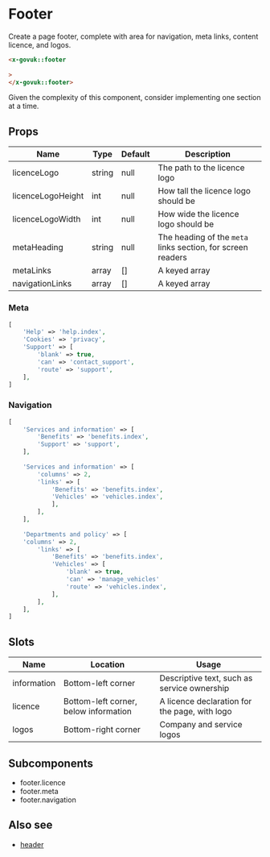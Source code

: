 # Footer

Create a page footer, complete with area for navigation, meta links, content licence, and logos.

```html
<x-govuk::footer
    
>
</x-govuk::footer>
```

Given the complexity of this component, consider implementing one section at a time.

## Props

| Name              | Type   | Default | Description |
| ----------------- | ------ | ------- | ----------- |
| licenceLogo       | string | null    | The path to the licence logo |
| licenceLogoHeight | int    | null    | How tall the licence logo should be |
| licenceLogoWidth  | int    | null    | How wide the licence logo should be |
| metaHeading       | string | null    | The heading of the `meta` links section, for screen readers |
| metaLinks         | array  | []      | A keyed array |
| navigationLinks   | array  | []      | A keyed array |

### Meta

```php
[
    'Help' => 'help.index',
    'Cookies' => 'privacy',
    'Support' => [
        'blank' => true,
        'can' => 'contact_support',
        'route' => 'support',
    ],
]
```

### Navigation

```php
[
    'Services and information' => [
        'Benefits' => 'benefits.index',
        'Support' => 'support',
    ],
    
    'Services and information' => [
        'columns' => 2,
        'links' => [
            'Benefits' => 'benefits.index',
            'Vehicles' => 'vehicles.index',
            ],
        ],
    ],
    
    'Departments and policy' => [
    'columns' => 2,
        'links' => [
            'Benefits' => 'benefits.index',
            'Vehicles' => [
                'blank' => true,
                'can' => 'manage_vehicles'
                'route' => 'vehicles.index',
            ],
        ],
    ],
]
```

## Slots

| Name        | Location | Usage |
| ----------- | -------- | ----- |
| information | Bottom-left corner | Descriptive text, such as service ownership |
| licence     | Bottom-left corner, below information | A licence declaration for the page, with logo | 
| logos       | Bottom-right corner | Company and service logos |

## Subcomponents

* footer.licence
* footer.meta
* footer.navigation

## Also see

* [header](header.md)
